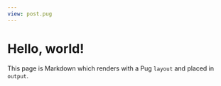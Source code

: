 ```yaml
---
view: post.pug
---
```


# Hello, world!

This page is Markdown which renders with a Pug `layout` and placed in `output`.
